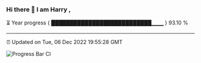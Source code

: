 ### Hi there 👋 I am Harry , 

⏳ Year progress { ███████████████████████████▁▁▁ } 93.10 %

---

⏰ Updated on Tue, 06 Dec 2022 19:55:28 GMT

![Progress Bar CI](https://github.com/duykhang68/duykhang68/workflows/Progress%20Bar%20CI/badge.svg)
